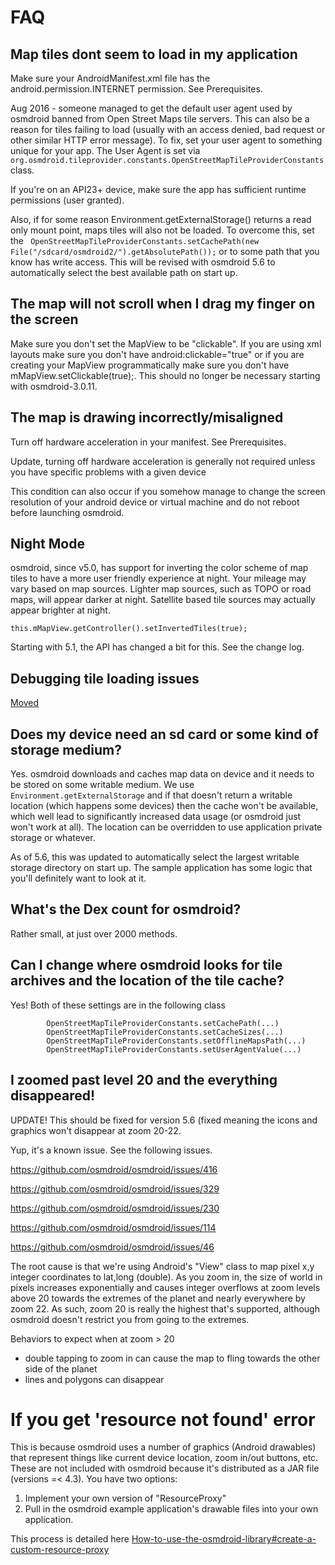 # FAQ

## Map tiles dont seem to load in my application

Make sure your AndroidManifest.xml file has the android.permission.INTERNET permission. See Prerequisites.

Aug 2016 - someone managed to get the default user agent used by osmdroid banned from Open Street Maps tile servers. This can also be a reason for tiles failing to load (usually with an access denied, bad request or other similar HTTP error message). To fix, set your user agent to something unique for your app. The User Agent is set via `org.osmdroid.tileprovider.constants.OpenStreetMapTileProviderConstants` class.

If you're on an API23+ device, make sure the app has sufficient runtime permissions (user granted).

Also, if for some reason Environment.getExternalStorage() returns a read only mount point, maps tiles will also not be loaded. To overcome this, set the ` OpenStreetMapTileProviderConstants.setCachePath(new File("/sdcard/osmdroid2/").getAbsolutePath());` or to some path that you know has write access. This will be revised with osmdroid 5.6 to automatically select the best available path on start up.

## The map will not scroll when I drag my finger on the screen

Make sure you don't set the MapView to be "clickable". If you are using xml layouts make sure you don't have android:clickable="true" or if you are creating your MapView programmatically make sure you don't have mMapView.setClickable(true);. This should no longer be necessary starting with osmdroid-3.0.11.

## The map is drawing incorrectly/misaligned

Turn off hardware acceleration in your manifest. See Prerequisites.

Update, turning off hardware acceleration is generally not required unless you have specific problems with a given device

This condition can also occur if you somehow manage to change the screen resolution of your android device or virtual machine and do not reboot before launching osmdroid.


## Night Mode

osmdroid, since v5.0, has support for inverting the color scheme of map tiles to have a more user friendly experience at night. Your mileage may vary based on map sources. Lighter map sources, such as TOPO or road maps,  will appear darker at night. Satellite based tile sources may actually appear brighter at night.

````
this.mMapView.getController().setInvertedTiles(true);
````

Starting with 5.1, the API has changed a bit for this. See the change log.

## Debugging tile loading issues

[Moved](Debugging-osmdroid)

## Does my device need an sd card or some kind of storage medium?

Yes. osmdroid downloads and caches map data on device and it needs to be stored on some writable medium. We use `Environment.getExternalStorage` and if that doesn't return a writable location (which happens some devices) then the cache won't be available, which well lead to significantly increased data usage (or osmdroid just won't work at all). The location can be overridden to use application private storage or whatever.

As of 5.6, this was updated to automatically select the largest writable storage directory on start up. The sample application has some logic that you'll definitely want to look at it.

## What's the Dex count for osmdroid?

Rather small, at just over 2000 methods.

## Can I change where osmdroid looks for tile archives and the location of the tile cache?

Yes! Both of these settings are in the following class

````
        OpenStreetMapTileProviderConstants.setCachePath(...)
        OpenStreetMapTileProviderConstants.setCacheSizes(...)
        OpenStreetMapTileProviderConstants.setOfflineMapsPath(...)
        OpenStreetMapTileProviderConstants.setUserAgentValue(...)
````

## I zoomed past level 20 and the everything disappeared!

UPDATE! This should be fixed for version 5.6 (fixed meaning the icons and graphics won't disappear at zoom 20-22.

Yup, it's a known issue. See the following issues.

https://github.com/osmdroid/osmdroid/issues/416

https://github.com/osmdroid/osmdroid/issues/329

https://github.com/osmdroid/osmdroid/issues/230

https://github.com/osmdroid/osmdroid/issues/114

https://github.com/osmdroid/osmdroid/issues/46

The root cause is that we're using Android's "View" class to map pixel x,y integer coordinates to lat,long (double). As you zoom in, the size of world in pixels increases exponentially and causes integer overflows at zoom levels above 20 towards the extremes of the planet and nearly everywhere by zoom 22. As such, zoom 20 is really the highest that's supported, although osmdroid doesn't restrict you from going to the extremes. 

Behaviors to expect when at zoom > 20
 - double tapping to zoom in can cause the map to fling towards the other side of the planet
 - lines and polygons can disappear


# If you get 'resource not found' error

This is because osmdroid uses a number of graphics (Android drawables) that represent things like current device location, zoom in/out buttons, etc. These are not included with osmdroid because it's distributed as a JAR file (versions =< 4.3). You have two options:

1. Implement your own version of "ResourceProxy"
2. Pull in the osmdroid example application's drawable files into your own application.

This process is detailed here [How-to-use-the-osmdroid-library#create-a-custom-resource-proxy](How-to-use-the-osmdroid-library#create-a-custom-resource-proxy)

